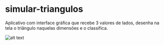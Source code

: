 # simular-triangulos
Aplicativo com interface gráfica que recebe 3 valores de lados, desenha na tela o triângulo naquelas dimensões e o classifica.


![alt text](https://i.imgur.com/5I6uX21.png)
